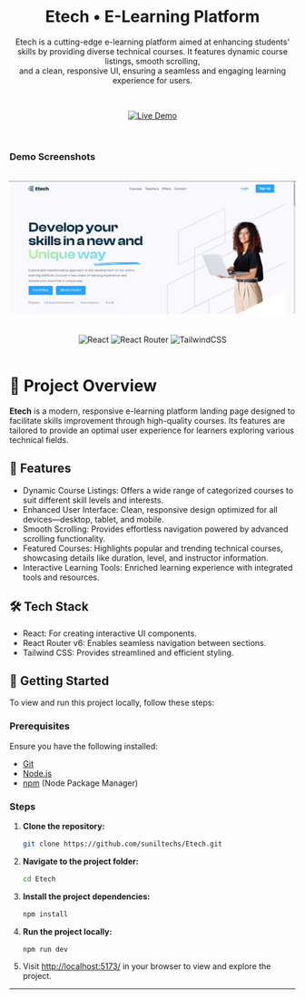<div align="center">

<h1>Etech • E-Learning Platform</h1>
<p>Etech is a cutting-edge e-learning platform aimed at enhancing students' skills by providing diverse technical courses. It features dynamic course listings, smooth scrolling, <br> and a clean, responsive UI, ensuring a seamless and engaging learning experience for users.</p>

<br/>

[![Live Demo](https://img.shields.io/badge/-Live%20Demo-4640DE?style=for-the-badge&logo=vercel&logoColor=white)](https://etechs.netlify.app/)

<br />
</div>

### Demo Screenshots

<div align="center">
  <br />
      <img src="src/assets/images/Home/Screenshot2025-03-1915115.jpeg" alt="Project Banner">
      <br />
  <br />
  <br />
</div>

<div align="center">
    <img src="https://img.shields.io/badge/react-%2320232a.svg?style=for-the-badge&logo=react&logoColor=%2361DAFB" alt="React" />
    <img src="https://img.shields.io/badge/React_Router-CA4245?style=for-the-badge&logo=react-router&logoColor=white" alt="React Router" />
    <img src="https://img.shields.io/badge/tailwindcss-%2338B2AC.svg?style=for-the-badge&logo=tailwind-css&logoColor=white" alt="TailwindCSS" />
</div>
<br/>

# 🚀 Project Overview
**Etech** is a modern, responsive e-learning platform landing page designed to facilitate skills improvement through high-quality courses. Its features are tailored to provide an optimal user experience for learners exploring various technical fields.

## 🌟 Features

- Dynamic Course Listings: Offers a wide range of categorized courses to suit different skill levels and interests.
- Enhanced User Interface: Clean, responsive design optimized for all devices—desktop, tablet, and mobile.
- Smooth Scrolling: Provides effortless navigation powered by advanced scrolling functionality.
- Featured Courses: Highlights popular and trending technical courses, showcasing details like duration, level, and instructor information.
- Interactive Learning Tools: Enriched learning experience with integrated tools and resources.

## 🛠️ Tech Stack

- React: For creating interactive UI components.
- React Router v6: Enables seamless navigation between sections.
- Tailwind CSS: Provides streamlined and efficient styling.

## 🚀 Getting Started
To view and run this project locally, follow these steps:

### Prerequisites

Ensure you have the following installed:

- [Git](https://git-scm.com/)
- [Node.js](https://nodejs.org/en)
- [npm](https://www.npmjs.com/) (Node Package Manager)

### Steps

1. **Clone the repository:**

    ```bash
    git clone https://github.com/suniltechs/Etech.git
    ```

2. **Navigate to the project folder:**

    ```bash
    cd Etech
    ```

3. **Install the project dependencies:**

    ```bash
    npm install
    ```

4. **Run the project locally:**

    ```bash
    npm run dev
    ```

5. Visit [http://localhost:5173/](http://localhost:5173/) in your browser to view and explore the project.

---

